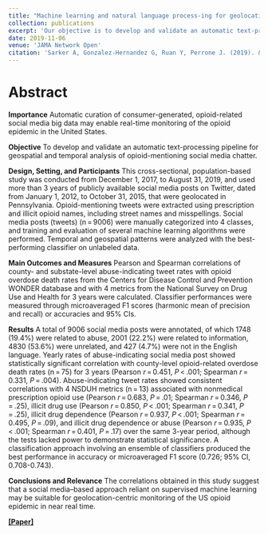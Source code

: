 ```yaml
---
title: "Machine learning and natural language process-ing for geolocation-centric monitoring and characterization of opioid-related Twitter chatter"
collection: publications
excerpt: 'Our objective is to develop and validate an automatic text-processing pipeline for geospatial and temporal analysis of opioid-mentioning social media chatter'
date: 2019-11-06
venue: 'JAMA Network Open'
citation: 'Sarker A, Gonzalez-Hernandez G, Ruan Y, Perrone J. (2019). &quot;Machine learning and natural language processing for geolocation-centric monitoring and characterization of opioid-related Twitter chatter.&quot; <i>JAMA Network Open</i>. 2(11).'
---
```

# Abstract

**Importance** Automatic curation of consumer-generated, opioid-related social media big data may enable real-time monitoring of the opioid epidemic in the United States.

**Objective** To develop and validate an automatic text-processing pipeline for geospatial and temporal analysis of opioid-mentioning social media chatter.

**Design, Setting, and Participants** This cross-sectional, population-based study was conducted from December 1, 2017, to August 31, 2019, and used more than 3 years of publicly available social media posts on Twitter, dated from January 1, 2012, to October 31, 2015, that were geolocated in Pennsylvania. Opioid-mentioning tweets were extracted using prescription and illicit opioid names, including street names and misspellings. Social media posts (tweets) (n = 9006) were manually categorized into 4 classes, and training and evaluation of several machine learning algorithms were performed. Temporal and geospatial patterns were analyzed with the best-performing classifier on unlabeled data.

**Main Outcomes and Measures** Pearson and Spearman correlations of county- and substate-level abuse-indicating tweet rates with opioid overdose death rates from the Centers for Disease Control and Prevention WONDER database and with 4 metrics from the National Survey on Drug Use and Health for 3 years were calculated. Classifier performances were measured through microaveraged F1 scores (harmonic mean of precision and recall) or accuracies and 95% CIs.

**Results** A total of 9006 social media posts were annotated, of which 1748 (19.4%) were related to abuse, 2001 (22.2%) were related to information, 4830 (53.6%) were unrelated, and 427 (4.7%) were not in the English language. Yearly rates of abuse-indicating social media post showed statistically significant correlation with county-level opioid-related overdose death rates (n = 75) for 3 years (Pearson *r* = 0.451, *P* < .001; Spearman *r* = 0.331, *P* = .004). Abuse-indicating tweet rates showed consistent correlations with 4 NSDUH metrics (n = 13) associated with nonmedical prescription opioid use (Pearson *r* = 0.683, *P* = .01; Spearman *r* = 0.346, *P* = .25), illicit drug use (Pearson *r* = 0.850, *P* < .001; Spearman *r* = 0.341, *P* = .25), illicit drug dependence (Pearson *r* = 0.937, *P* < .001; Spearman *r* = 0.495, *P* = .09), and illicit drug dependence or abuse (Pearson *r* = 0.935, *P* < .001; Spearman *r* = 0.401, *P* = .17) over the same 3-year period, although the tests lacked power to demonstrate statistical significance. A classification approach involving an ensemble of classifiers produced the best performance in accuracy or microaveraged F1 score (0.726; 95% CI, 0.708-0.743).

**Conclusions and Relevance** The correlations obtained in this study suggest that a social media–based approach reliant on supervised machine learning may be suitable for geolocation-centric monitoring of the US opioid epidemic in near real time.



[**[Paper]**](https://doi.org/10.1001/jamanetworkopen.2019.14672)

